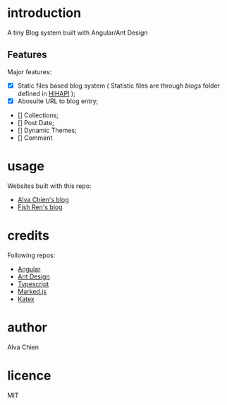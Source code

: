 # introduction
A tiny Blog system built with Angular/Ant Design

## Features

Major features:
- [X] Static files based blog system ( Statistic files are through *blogs* folder defined in [HIHAPI](https://github.com/alvachien/achihapi) );
- [X] Abosulte URL to blog entry;
- [] Collections;
- [] Post Date;
- [] Dynamic Themes;
- [] Comment

# usage

Websites built with this repo:
- [Alva Chien's blog](https://www.alvachien.com/alvablog)
- [Fish Ren's blog](https://www.alvachien.com/fishblog)

# credits

Following repos:
- [Angular](https://angular.io)
- [Ant Design](https://ng.ant.design)
- [Typescript](https://www.typescriptlang.org)
- [Marked.js](https://marked.js.org)
- [Katex](https://katex.org)

# author
Alva Chien

# licence
MIT
